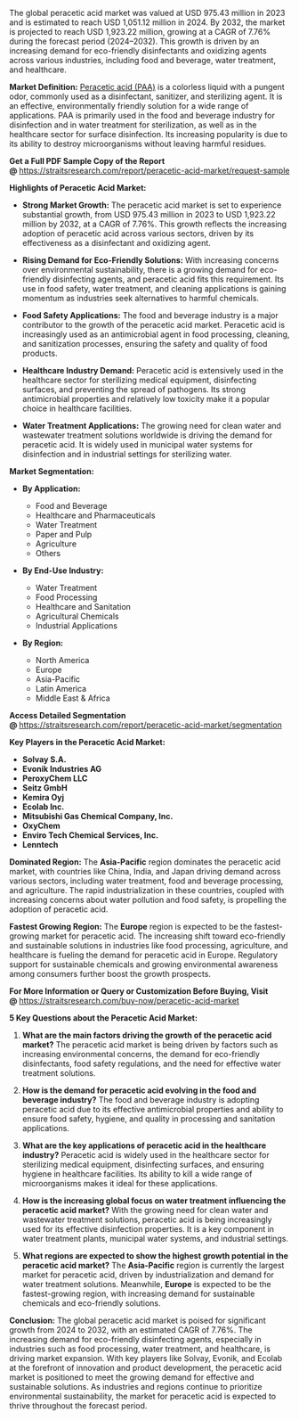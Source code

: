 <p data-start="145" data-end="609">The global peracetic acid market was valued at USD 975.43 million in 2023 and is estimated to reach USD 1,051.12 million in 2024. By 2032, the market is projected to reach USD 1,923.22 million, growing at a CAGR of 7.76% during the forecast period (2024&ndash;2032). This growth is driven by an increasing demand for eco-friendly disinfectants and oxidizing agents across various industries, including food and beverage, water treatment, and healthcare.</p>
<p data-start="611" data-end="1137"><strong data-start="611" data-end="633">Market Definition:</strong> <a href="https://straitsresearch.com/report/peracetic-acid-market">Peracetic acid (PAA)</a> is a colorless liquid with a pungent odor, commonly used as a disinfectant, sanitizer, and sterilizing agent. It is an effective, environmentally friendly solution for a wide range of applications. PAA is primarily used in the food and beverage industry for disinfection and in water treatment for sterilization, as well as in the healthcare sector for surface disinfection. Its increasing popularity is due to its ability to destroy microorganisms without leaving harmful residues.</p>
<p data-start="1139" data-end="1334"><strong data-start="1139" data-end="1185">Get a Full PDF Sample Copy of the Report @&nbsp;</strong><a href="https://straitsresearch.com/report/peracetic-acid-market/request-sample" target="_new" rel="noopener" data-start="1188" data-end="1334">https://straitsresearch.com/report/peracetic-acid-market/request-sample</a></p>
<p data-start="1336" data-end="1376"><strong data-start="1336" data-end="1376">Highlights of Peracetic Acid Market:</strong></p>
<ul data-start="1378" data-end="2945">
<li data-start="1378" data-end="1711">
<p data-start="1380" data-end="1711"><strong data-start="1380" data-end="1405">Strong Market Growth:</strong> The peracetic acid market is set to experience substantial growth, from USD 975.43 million in 2023 to USD 1,923.22 million by 2032, at a CAGR of 7.76%. This growth reflects the increasing adoption of peracetic acid across various sectors, driven by its effectiveness as a disinfectant and oxidizing agent.</p>
</li>
<li data-start="1713" data-end="2067">
<p data-start="1715" data-end="2067"><strong data-start="1715" data-end="1760">Rising Demand for Eco-Friendly Solutions:</strong> With increasing concerns over environmental sustainability, there is a growing demand for eco-friendly disinfecting agents, and peracetic acid fits this requirement. Its use in food safety, water treatment, and cleaning applications is gaining momentum as industries seek alternatives to harmful chemicals.</p>
</li>
<li data-start="2069" data-end="2368">
<p data-start="2071" data-end="2368"><strong data-start="2071" data-end="2100">Food Safety Applications:</strong> The food and beverage industry is a major contributor to the growth of the peracetic acid market. Peracetic acid is increasingly used as an antimicrobial agent in food processing, cleaning, and sanitization processes, ensuring the safety and quality of food products.</p>
</li>
<li data-start="2370" data-end="2676">
<p data-start="2372" data-end="2676"><strong data-start="2372" data-end="2403">Healthcare Industry Demand:</strong> Peracetic acid is extensively used in the healthcare sector for sterilizing medical equipment, disinfecting surfaces, and preventing the spread of pathogens. Its strong antimicrobial properties and relatively low toxicity make it a popular choice in healthcare facilities.</p>
</li>
<li data-start="2678" data-end="2945">
<p data-start="2680" data-end="2945"><strong data-start="2680" data-end="2713">Water Treatment Applications:</strong> The growing need for clean water and wastewater treatment solutions worldwide is driving the demand for peracetic acid. It is widely used in municipal water systems for disinfection and in industrial settings for sterilizing water.</p>
</li>
</ul>
<p data-start="2947" data-end="2971"><strong data-start="2947" data-end="2971">Market Segmentation:</strong></p>
<ul data-start="2972" data-end="3376">
<li data-start="2972" data-end="3116">
<p data-start="2974" data-end="2993"><strong data-start="2974" data-end="2993">By Application:</strong></p>
<ul data-start="2996" data-end="3116">
<li data-start="2996" data-end="3015">Food and Beverage</li>
<li data-start="3018" data-end="3050">Healthcare and Pharmaceuticals</li>
<li data-start="3053" data-end="3070">Water Treatment</li>
<li data-start="3073" data-end="3089">Paper and Pulp</li>
<li data-start="3092" data-end="3105">Agriculture</li>
<li data-start="3108" data-end="3116">Others</li>
</ul>
</li>
<li data-start="3118" data-end="3269">
<p data-start="3120" data-end="3144"><strong data-start="3120" data-end="3144">By End-Use Industry:</strong></p>
<ul data-start="3147" data-end="3269">
<li data-start="3147" data-end="3164">Water Treatment</li>
<li data-start="3167" data-end="3184">Food Processing</li>
<li data-start="3187" data-end="3214">Healthcare and Sanitation</li>
<li data-start="3217" data-end="3241">Agricultural Chemicals</li>
<li data-start="3244" data-end="3269">Industrial Applications</li>
</ul>
</li>
<li data-start="3271" data-end="3376">
<p data-start="3273" data-end="3287"><strong data-start="3273" data-end="3287">By Region:</strong></p>
<ul data-start="3290" data-end="3376">
<li data-start="3290" data-end="3305">North America</li>
<li data-start="3308" data-end="3316">Europe</li>
<li data-start="3319" data-end="3333">Asia-Pacific</li>
<li data-start="3336" data-end="3351">Latin America</li>
<li data-start="3354" data-end="3376">Middle East &amp; Africa</li>
</ul>
</li>
</ul>
<p data-start="3378" data-end="3557"><strong data-start="3378" data-end="3412">Access Detailed Segmentation @&nbsp;</strong><a href="https://straitsresearch.com/report/peracetic-acid-market/segmentation" target="_new" rel="noopener" data-start="3415" data-end="3557">https://straitsresearch.com/report/peracetic-acid-market/segmentation</a></p>
<p data-start="3559" data-end="3604"><strong data-start="3559" data-end="3604">Key Players in the Peracetic Acid Market:</strong></p>
<ul data-start="3605" data-end="3837">
<li data-start="3605" data-end="3622"><strong data-start="3607" data-end="3622">Solvay S.A.</strong></li>
<li data-start="3623" data-end="3649"><strong data-start="3625" data-end="3649">Evonik Industries AG</strong></li>
<li data-start="3650" data-end="3670"><strong data-start="3652" data-end="3670">PeroxyChem LLC</strong></li>
<li data-start="3671" data-end="3687"><strong data-start="3673" data-end="3687">Seitz GmbH</strong></li>
<li data-start="3688" data-end="3704"><strong data-start="3690" data-end="3704">Kemira Oyj</strong></li>
<li data-start="3705" data-end="3722"><strong data-start="3707" data-end="3722">Ecolab Inc.</strong></li>
<li data-start="3723" data-end="3766"><strong data-start="3725" data-end="3766">Mitsubishi Gas Chemical Company, Inc.</strong></li>
<li data-start="3767" data-end="3780"><strong data-start="3769" data-end="3780">OxyChem</strong></li>
<li data-start="3781" data-end="3822"><strong data-start="3783" data-end="3822">Enviro Tech Chemical Services, Inc.</strong></li>
<li data-start="3823" data-end="3837"><strong data-start="3825" data-end="3837">Lenntech</strong></li>
</ul>
<p data-start="3839" data-end="4248"><strong data-start="3839" data-end="3860">Dominated Region:</strong> The <strong data-start="3865" data-end="3881">Asia-Pacific</strong> region dominates the peracetic acid market, with countries like China, India, and Japan driving demand across various sectors, including water treatment, food and beverage processing, and agriculture. The rapid industrialization in these countries, coupled with increasing concerns about water pollution and food safety, is propelling the adoption of peracetic acid.</p>
<p data-start="4250" data-end="4680"><strong data-start="4250" data-end="4277">Fastest Growing Region:</strong> The <strong data-start="4282" data-end="4292">Europe</strong> region is expected to be the fastest-growing market for peracetic acid. The increasing shift toward eco-friendly and sustainable solutions in industries like food processing, agriculture, and healthcare is fueling the demand for peracetic acid in Europe. Regulatory support for sustainable chemicals and growing environmental awareness among consumers further boost the growth prospects.</p>
<p data-start="4682" data-end="4876"><strong data-start="4682" data-end="4755">For More Information or Query or Customization Before Buying, Visit @&nbsp;</strong><a href="https://straitsresearch.com/buy-now/peracetic-acid-market" target="_new" rel="noopener" data-start="4758" data-end="4876">https://straitsresearch.com/buy-now/peracetic-acid-market</a></p>
<p data-start="4878" data-end="4930"><strong data-start="4878" data-end="4930">5 Key Questions about the Peracetic Acid Market:</strong></p>
<ol data-start="4932" data-end="6627">
<li data-start="4932" data-end="5234">
<p data-start="4935" data-end="5234"><strong data-start="4935" data-end="5013">What are the main factors driving the growth of the peracetic acid market?</strong> The peracetic acid market is being driven by factors such as increasing environmental concerns, the demand for eco-friendly disinfectants, food safety regulations, and the need for effective water treatment solutions.</p>
</li>
<li data-start="5236" data-end="5529">
<p data-start="5239" data-end="5529"><strong data-start="5239" data-end="5323">How is the demand for peracetic acid evolving in the food and beverage industry?</strong> The food and beverage industry is adopting peracetic acid due to its effective antimicrobial properties and ability to ensure food safety, hygiene, and quality in processing and sanitation applications.</p>
</li>
<li data-start="5531" data-end="5866">
<p data-start="5534" data-end="5866"><strong data-start="5534" data-end="5613">What are the key applications of peracetic acid in the healthcare industry?</strong> Peracetic acid is widely used in the healthcare sector for sterilizing medical equipment, disinfecting surfaces, and ensuring hygiene in healthcare facilities. Its ability to kill a wide range of microorganisms makes it ideal for these applications.</p>
</li>
<li data-start="5868" data-end="6228">
<p data-start="5871" data-end="6228"><strong data-start="5871" data-end="5967">How is the increasing global focus on water treatment influencing the peracetic acid market?</strong> With the growing need for clean water and wastewater treatment solutions, peracetic acid is being increasingly used for its effective disinfection properties. It is a key component in water treatment plants, municipal water systems, and industrial settings.</p>
</li>
<li data-start="6230" data-end="6627">
<p data-start="6233" data-end="6627"><strong data-start="6233" data-end="6329">What regions are expected to show the highest growth potential in the peracetic acid market?</strong> The <strong data-start="6337" data-end="6353">Asia-Pacific</strong> region is currently the largest market for peracetic acid, driven by industrialization and demand for water treatment solutions. Meanwhile, <strong data-start="6494" data-end="6504">Europe</strong> is expected to be the fastest-growing region, with increasing demand for sustainable chemicals and eco-friendly solutions.</p>
</li>
</ol>
<p data-start="6629" data-end="7310" data-is-last-node=""><strong data-start="6629" data-end="6644">Conclusion:</strong> The global peracetic acid market is poised for significant growth from 2024 to 2032, with an estimated CAGR of 7.76%. The increasing demand for eco-friendly disinfecting agents, especially in industries such as food processing, water treatment, and healthcare, is driving market expansion. With key players like Solvay, Evonik, and Ecolab at the forefront of innovation and product development, the peracetic acid market is positioned to meet the growing demand for effective and sustainable solutions. As industries and regions continue to prioritize environmental sustainability, the market for peracetic acid is expected to thrive throughout the forecast period.</p>
